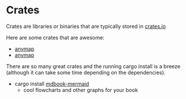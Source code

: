 # Crates

Crates are libraries or binaries that are typically stored in [crates.io](http://crates.io)

Here are some crates that are awesome:

- [anymap](https://crates.io/crates/anymap)
- [anymap](crates/anymap.md)

There are so many great crates and the running cargo install is a breeze (although it can take some time depending on the dependencies).

- cargo install [mdbook-mermaid](https://github.com/badboy/mdbook-mermaid)
  - cool flowcharts and other graphs for your book
